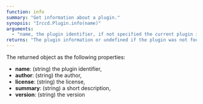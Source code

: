 ```yaml
---
function: info
summary: "Get information about a plugin."
synopsis: "Irccd.Plugin.info(name)"
arguments:
  - "name, the plugin identifier, if not specified the current plugin is selected."
returns: "The plugin information or undefined if the plugin was not found."
---
```


The returned object as the following properties:

  - **name**: (string) the plugin identifier,
  - **author**: (string) the author,
  - **license**: (string) the license,
  - **summary**: (string) a short description,
  - **version**: (string) the version
